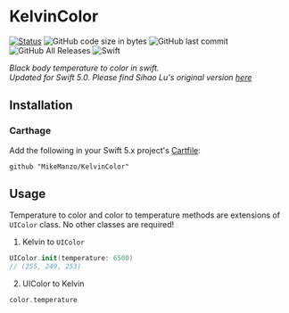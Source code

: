 # KelvinColor

[![Status](https://travis-ci.org/MikeManzo/Ansi.svg?branch=master)](https://travis-ci.org/MikeManzo/KelvinColor)
![GitHub code size in bytes](https://img.shields.io/github/languages/code-size/mikemanzo/KelvinColor.svg)
![GitHub last commit](https://img.shields.io/github/last-commit/MikeManzo/KelvinColor.svg)
![GitHub All Releases](https://img.shields.io/github/downloads/MikeManzo/KelvinColor/total.svg)
![Swift](https://img.shields.io/badge/%20in-swift%205.1-orange.svg)


_Black body temperature to color in swift.  
Updated for Swift 5.0.  Please find Sihao Lu's original version [here](https://github.com/DJBen/KelvinColor)_

## Installation

### Carthage

Add the following in your Swift 5.x project's  [Cartfile](https://github.com/Carthage/Carthage/blob/master/Documentation/Artifacts.md):

    github "MikeManzo/KelvinColor"

## Usage

Temperature to color and color to temperature methods are extensions of `UIColor` class. No other classes are required!

1. Kelvin to `UIColor`

```swift
UIColor.init(temperature: 6500)
// (255, 249, 253)
```
2. UIColor to Kelvin

```swift
color.temperature
```
